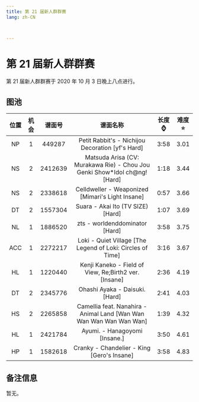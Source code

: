 ```yaml
---
title: 第 21 届新人群群赛
lang: zh-CN



---
```


# 第 21 届新人群群赛

第 21 届新人群群赛于 2020 年 10 月 3 日晚上八点进行。

## 图池

| 位置 | 机会 | 谱面号  |                           谱面名称                           | 长度⌚️ | 难度⭐️ |
| :--: | :--: | :-----: | :----------------------------------------------------------: | :---: | :---: |
|  NP  |  1   | 449287  |       Petit Rabbit's - Nichijou Decoration [yf's Hard]       | 3:58  | 3.01  |
|  NS  |  2   | 2412639 | Matsuda Arisa (CV: Murakawa Rie) - Chou Jou Genki Show*Idol ch@ng! [Hard] | 1:18  | 3.44  |
|  NS  |  2   | 2338618 |       Celldweller - Weaponized [Mimari's Light Insane]       | 0:57  | 3.66  |
|  DT  |  2   | 1557304 |              Suara - Akai Ito (TV SIZE) [Hard]               | 1:07  | 3.69  |
|  NL  |  1   | 1886520 |                zts - worldenddominator [Hard]                | 3:58  | 3.75  |
| ACC  |  1   | 2272217 |  Loki - Quiet Village [The Legend of Loki: Circles of Time]  | 3:16  | 3.67  |
|  HL  |  1   | 1220440 |    Kenji Kaneko - Field of View, Re;Birth2 ver. [Insane]     | 2:36  | 4.19  |
|  DT  |  2   | 2345776 |                Ohashi Ayaka - Daisuki. [Hard]                | 2:41  | 4.03  |
|  HS  |  2   | 2265858 | Camellia feat. Nanahira - Animal Land [Wan Wan Wan Wan Wan Wan Wan] | 1:39  | 4.32  |
|  HL  |  1   | 2421784 |                Ayumi. - Hanagoyomi [Insane.]                 | 3:50  | 4.61  |
|  HP  |  1   | 1582618 |          Cranky - Chandelier - King [Gero's Insane]          | 3:58  | 4.83  |

## 备注信息

暂无。
